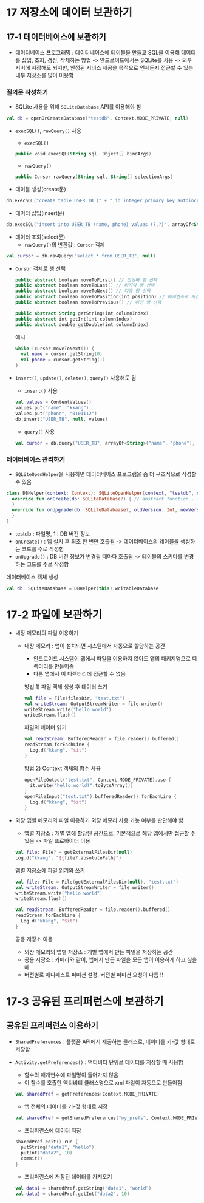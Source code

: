 # 17 저장소에 데이터 보관하기
## 17-1 데이터베이스에 보관하기
- 데이터베이스 프로그래밍 : 데이터베이스에 테이블을 만들고 SQL을 이용해 데이터를 삽입, 조회, 갱신, 삭제하는 방법 -> 안드로이드에서는 SQLite를 사용
  -> 외부 서버에 저장해도 되지만, 안정된 서비스 제공을 목적으로 언제든지 접근할 수 있는 내부 저장소를 많이 이용함

### 질의문 작성하기
- SQLite 사용을 위해 `SQLiteDatabase` API를 이용해야 함
```Kotlin
val db = openOrCreateDatabase("testdb", Context.MODE_PRIVATE, null)
```

- `execSQL()`, `rawQuery()` 사용
  - `execSQL()`
  ```Kotlin
  public void execSQL(String sql, Object[] bindArgs)
  ```
  
  - `rawQuery()`
  ```Kotlin
  public Cursor rawQuery(String sql, String[] selectionArgs)
  ```

- 테이블 생성(create문)
```Kotlin
db.execSQL("create table USER_TB (" + "_id integer primary key autoincrement," + "name not null," + "phone)")
```

- 데이터 삽입(insert문)
```Kotlin
db.execSQL("insert into USER_TB (name, phone) values (?,?)", arrayOf<String>("kkang", "0101111"))
```

- 데이터 조회(select문)
  - `rawQuery()`의 반환값 : `Cursor` 객체
```Kotlin
val cursor = db.rawQuery("select * from USER_TB", null)
```

- `Cursor` 객체로 행 선택
  ```Kotlin
  public abstract boolean moveToFirst() // 첫번째 행 선택
  public abstract boolean moveToLast() // 마지막 행 선택
  public abstract boolean moveToNext() // 다음 행 선택
  public abstract boolean moveToPosition(int position) // 매개변수로 지정한 위치의 행 선택
  public abstract boolean moveToPrevious() // 이전 행 선택
  ```
  ```Kotlin
  public abstract String getString(int columnIndex)
  public abstract int getInt(int columnIndex)
  public abstract double getDouble(int columnIndex)
  ```

  예시
  ```Kotlin
  while (cursor.moveToNext()) {
    val name = cursor.getString(0)
    val phone = cursor.getString(1)
  }
  ```

- `insert()`, `update()`, `delete()`, `query()` 사용해도 됨
  - `insert()` 사용
  ```Kotlin
  val values = ContentValues()
  values.put("name", "kkang")
  values.put("phone", "0101112")
  db.insert("USER_TB", null, values)
  ```

  - `query()` 사용
  ```Kotlin
  val cursor = db.query("USER_TB", arrayOf<String>("name", "phone"), "phone=?", arrayOf<String>("0101112"), null, null, null)
  ```

### 데이터베이스 관리하기
- `SQLiteOpenHelper`을 사용하면 데이터베이스 프로그램을 좀 더 구조적으로 작성할 수 있음
```Kotlin
class DBHelper(context: Context): SQLiteOpenHelper(context, "testdb", null, 1) {
  override fun onCreate(db: SQLiteDatabase?) { // abstract function - 반드시 재정의
  }
  override fun onUpgrade(db: SQLiteDatabaase?, oldVersion: Int, newVersion: Int) { // abstract function - 반드시 재정의
  }
}
```
- testdb : 파일명, 1 : DB 버전 정보
- `onCreate()` : 앱 설치 후 최초 한 번만 호출됨 -> 데이터베이스의 테이블을 생성하는 코드를 주로 작성함
- `onUpgrade()` : DB 버전 정보가 변경될 때마다 호출됨 -> 테이블의 스키마를 변경하는 코드를 주로 작성함

데이터베이스 객체 생성
```Kotlin
val db: SQLiteDatabase = DBHelper(this).writableDatabase
```

# 17-2 파일에 보관하기
- 내장 메모리의 파일 이용하기
  - 내장 메모리 : 앱이 설치되면 시스템에서 자동으로 할당하는 공간
    - 안드로이드 시스템이 앱에서 파일을 이용하지 않아도 앱의 패키지명으로 디렉터리를 만들어줌
    - 다른 앱에서 이 디렉터리에 접근할 수 없음

    방법 1)
    파일 객체 생성 후 데이터 쓰기
    ```Kotlin
    val file = File(filesDir, "test.txt")
    val writeStream: OutputStreamWriter = file.writer()
    writeStream.write("hello world")
    writeStream.flush()
    ```

    파일의 데이터 읽기
    ```Kotlin
    val readStream: BufferedReader = file.reader().buffered()
    readStream.forEachLine {
      Log.d("kkang", "$it")
    }
    ```
    방법 2)
    Context 객체의 함수 사용
    ```Kotlin
    openFileOutput("test.txt", Context.MODE_PRIVATE).use {
      it.write("hello world!".toByteArray())
    }
    openFileInput("test.txt").bufferedReader().forEachLine {
      Log.d("kkang", "$it")
    }
    ```

- 외장 앱별 메모리의 파일 이용하기
  외장 메모리 사용 가능 여부를 판단해야 함
  - 앱별 저장소 : 개별 앱에 할당된 공간으로, 기본적으로 해당 앱에서만 접근할 수 있음 -> 파일 프로바이더 이용
  ```Kotlin
  val file: File? = getExternalFilesDir(null)
  Log.d("kkang", "${file?.absolutePath}")
  ```

  앱별 저장소에 파일 읽기와 쓰기
  ```Kotlin
  val file: File = File(getExternalFilesDir(null), "test.txt")
  val writeStream: OutputStreamWriter = file.writer()
  writeStream.write("hello world")
  writeStream.flush()

  val readStream: BufferedReader = file.reader().buffered()
  readStream.forEachLine {
    Log.d("kkang", "$it")
  }
  ```

  공용 저장소 이용
  - 외장 메모리의 앱별 저장소 : 개별 앱에서 만든 파일을 저장하는 공간
  - 공용 저장소 : 카메라와 같이, 앱에서 만든 파일을 모든 앱이 이용하게 하고 싶을 때
  * 버전별로 매니페스트 퍼미션 설정, 버전별 퍼미션 요청이 다름 !!
  
# 17-3 공유된 프리퍼런스에 보관하기
## 공유된 프리퍼런스 이용하기
- `SharedPreferences` : 플랫폼 API에서 제공하는 클래스로, 데이터를 키-값 형태로 저장함
- `Activity.getPreferences()` : 액티비티 단위로 데이터를 저장할 때 사용함
  - 함수의 매개변수에 파일명이 들어가지 않음
  - 이 함수를 호출한 액티비티 클래스명으로 xml 파일이 자동으로 만들어짐
  ```Kotlin
  val sharedPref = getPreferences(Context.MODE_PRIVATE)
  ```

  - 앱 전체의 데이터를 키-값 형태로 저장
  ```Kotlin
  val sharedPref = getSharedPreferences("my_prefs", Context.MODE_PRIVATE)
  ```

  - 프리퍼런스에 데이터 저장
  ```Kotlin
  sharedPref.edit().run {
    putString("data1", "hello")
    putInt("data2", 10)
    commit()
  }
  ```

  - 프리퍼런스에 저장된 데이터를 가져오기
  ```Kotlin
  val data1 = sharedPref.getString("data1", "world")
  val data2 = sharedPref.getInt("data2", 10)
  ```
